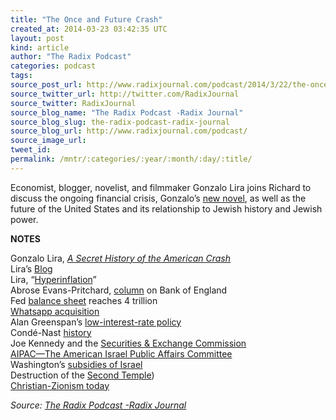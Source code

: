 ```yaml
---
title: "The Once and Future Crash"
created_at: 2014-03-23 03:42:35 UTC
layout: post
kind: article
author: "The Radix Podcast"
categories: podcast
tags: 
source_post_url: http://www.radixjournal.com/podcast/2014/3/22/the-once-and-future-crash
source_twitter_url: http://twitter.com/RadixJournal
source_twitter: RadixJournal
source_blog_name: "The Radix Podcast -Radix Journal"
source_blog_slug: the-radix-podcast-radix-journal
source_blog_url: http://www.radixjournal.com/podcast/
source_image_url: 
tweet_id:
permalink: /mntr/:categories/:year/:month/:day/:title/
---
```

<p>Economist, blogger, novelist, and filmmaker Gonzalo Lira joins Richard to discuss the ongoing financial crisis, Gonzalo’s <a href="https://liraspg.com/a-secret-history-of-the-american-crash/">new novel</a>, as well as the future of the United States and its relationship to Jewish history and Jewish power.      </p>

<p><strong>NOTES</strong>  </p>

<p>Gonzalo Lira, <a href="https://liraspg.com/a-secret-history-of-the-american-crash/"><em>A Secret History of the American Crash</em></a> <br />
Lira’s <a href="http://gonzalolira.blogspot.com">Blog</a> <br />
Lira, “<a href="http://gonzalolira.blogspot.com/2010/08/how-hyperinflation-will-happen.html">Hyperinflation</a>” <br />
Abrose Evans-Pritchard, <a href="http://blogs.telegraph.co.uk/finance/ambroseevans-pritchard/100026798/the-bank-of-england-will-never-unwind-qe-nor-should-it/">column</a> on Bank of England <br />
Fed <a href="http://www.bloomberg.com/news/2013-12-19/fed-assets-reach-record-4-trillion-on-unprecedented-bond-buying.html">balance sheet</a> reaches 4 trillion <br />
<a href="http://en.wikipedia.org/wiki/WhatsApp#Acquisition">Whatsapp acquisition</a> <br />
Alan Greenspan’s <a href="http://www.forbes.com/2009/04/02/greenspan-john-taylor-fed-rates-china-opinions-columnists-housing-bubble.html">low-interest-rate policy</a> <br />
Condé-Nast <a href="http://en.wikipedia.org/wiki/Condé_Nast#History">history</a> <br />
Joe Kennedy and the <a href="http://en.wikipedia.org/wiki/Joseph_P._Kennedy,_Sr.#SEC_Chairman_.281932-1935.29">Securities &amp; Exchange Commission</a> <br />
<a href="http://en.wikipedia.org/wiki/Aipac">AIPAC—The American Israel Public Affairs Committee</a> <br />
Washington’s <a href="http://original.antiwar.com/alison-weir/2011/08/31/american-taxpayers-subsidize-israels-prosperity/">subsidies of Israel</a> <br />
Destruction of the <a href="http://en.wikipedia.org/wiki/Siege_of_Jerusalem_(70">Second Temple</a>) <br />
<a href="http://www.alternet.org/belief/gods-foreign-policy-christian-zionism">Christian-Zionism today</a>   </p><div class="">
    <i>Source: <a href="http://www.radixjournal.com/podcast/">The Radix Podcast -Radix Journal</a></i>
</div>
